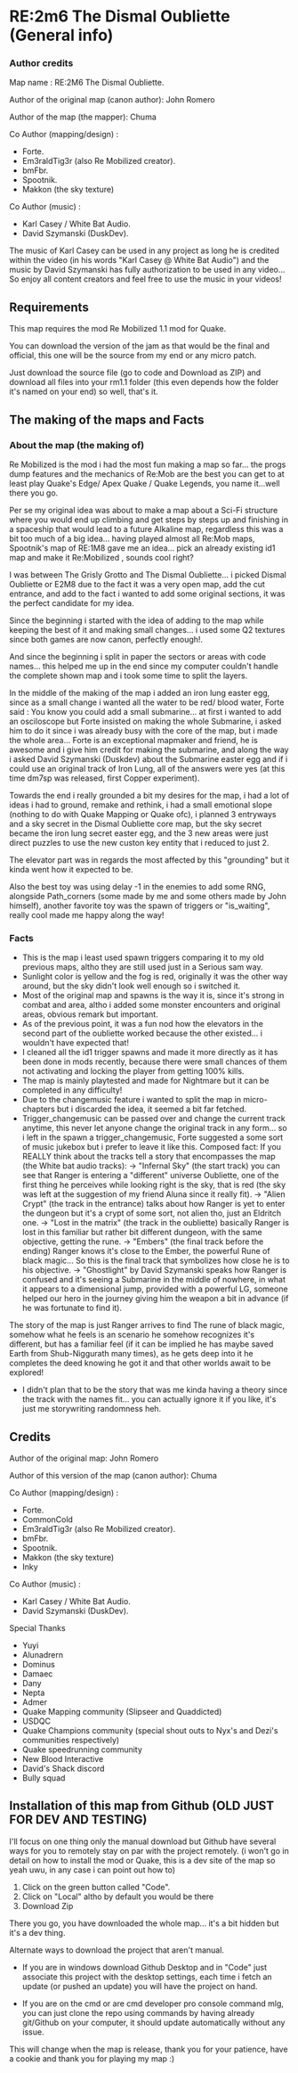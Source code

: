 # RE:2m6 The Dismal Oubliette (General info)

### Author credits

Map name : RE:2M6 The Dismal Oubliette.

Author of the original map (canon author): John Romero

Author of the map (the mapper): Chuma

Co Author (mapping/design) : 
- Forte.
- Em3raldTig3r (also Re Mobilized creator).
- bmFbr.
- Spootnik.
- Makkon (the sky texture)

Co Author (music) :
- Karl Casey / White Bat Audio. 
- David Szymanski (DuskDev).

The music of Karl Casey can be used in any project as long he is credited within the video (in his words "Karl Casey @ White Bat Audio") and the music by David Szymanski has fully authorization to be used in any video... So enjoy all content creators and feel free to use the music in your videos!

 
## Requirements

This map requires the mod Re Mobilized 1.1 mod for Quake.

You can download the version of the jam as that would be the final and official, this one will be the source from my end or any micro patch.

Just download the source file (go to code and Download as ZIP) and download all files into your rm1.1 folder (this even depends how the folder it's named on your end) so well, that's it.
## The making of the maps and Facts

### About the map (the making of)
Re Mobilized is the mod i had the most fun making a map so far... the progs dump features and the mechanics of Re:Mob are the best you can get to at least play Quake's Edge/ Apex Quake / Quake Legends, you name it...well there you go.

Per se my original idea was about to make a map about a Sci-Fi structure where you would end up climbing and get steps by steps up and finishing in a spaceship that would lead to a future Alkaline map, regardless this was a bit too much of a big idea... having played almost all Re:Mob maps, Spootnik's map of RE:1M8 gave me an idea... pick an already existing id1 map and make it Re:Mobilized , sounds cool right?

I was between The Grisly Grotto and The Dismal Oubliette... i picked Dismal Oubliette or E2M8 due to the fact it was a very open map, add the cut entrance, and add to the fact i wanted to add some original sections, it was the perfect candidate for my idea.

Since the beginning i started with the idea of adding to the map while keeping the best of it and making small changes... i used some Q2 textures since both games are now canon, perfectly enough!.

And since the beginning i split in paper the sectors or areas with code names... this helped me up in the end since my computer couldn't handle the complete shown map and i took some time to split the layers.

In the middle of the making of the map i added an iron lung easter egg, since as a small change i wanted all the water to be red/ blood water, Forte said : You know you could add a small submarine... at first i wanted to add an osciloscope but Forte insisted on making the whole Submarine, i asked him to do it since i was already busy with the core of the map, but i made the whole area... Forte is an exceptional mapmaker and friend, he is awesome and i give him credit for making the submarine, and along the way i asked David Szymanski (Duskdev) about the Submarine easter egg and if i could use an original track of Iron Lung, all of the answers were yes (at this time dm7sp was released, first Copper experiment).

Towards the end i really grounded a bit my desires for the map, i had a lot of ideas i had to ground, remake and rethink, i had a small emotional slope (nothing to do with Quake Mapping or Quake ofc), i planned 3 entryways and a sky secret in the Dismal Oubliette core map, but the sky secret became the iron lung secret easter egg, and the 3 new areas were just direct puzzles to use the new custon key entity that i reduced to just 2.

The elevator part was in regards the most affected by this "grounding" but it kinda went how it expected to be.

Also the best toy was using delay -1 in the enemies to add some RNG, alongside Path_corners (some made by me and some others made by John himself), another favorite toy was the spawn of triggers or "is_waiting", really cool made me happy along the way!

### Facts

- This is the map i least used spawn triggers comparing it to my old previous maps, altho they are still used just in a Serious sam way.
- Sunlight color is yellow and the fog is red, originally it was the other way around, but the sky didn't look well enough so i switched it.
- Most of the original map and spawns is the way it is, since it's strong in combat and area, altho i added some monster encounters and original areas, obvious remark but important.
- As of the previous point, it was a fun nod how the elevators in the second part of the oubliette worked because the other existed... i wouldn't have expected that!
- I cleaned all the id1 trigger spawns and made it more directly as it has been done in mods recently, because there were small chances of them not activating and locking the player from getting 100% kills.
- The map is mainly playtested and made for Nightmare but it can be completed in any difficulty!
- Due to the changemusic feature i wanted to split the map in micro-chapters but i discarded the idea, it seemed a bit far fetched.
- Trigger_changemusic can be passed over and change the current track anytime, this never let anyone change the original track in any form... so i left in the spawn a trigger_changemusic, Forte suggested a some sort of music jukebox but i prefer to leave it like this.
Composed fact: If you REALLY think about the tracks tell a story that encompasses the map (the White bat audio tracks): 
-> "Infernal Sky" (the start track) you can see that Ranger is entering a "different" universe Oubliette, one of the first thing he perceives while looking right is the sky, that is red (the sky was left at the suggestion of my friend Aluna since it really fit).
-> "Alien Crypt" (the track in the entrance) talks about how Ranger is yet to enter the dungeon but it's a crypt of some sort, not alien tho, just an Eldritch one.
-> "Lost in the matrix" (the track in the oubliette) basically Ranger is lost in this familiar but rather bit different dungeon, with the same objective, getting the rune.
-> "Embers" (the final track before the ending) Ranger knows it's close to the Ember, the powerful Rune of black magic... So this is the final track that symbolizes how close he is to his objective.
-> "Ghostlight" by David Szymanski speaks how Ranger is confused and it's seeing a Submarine in the middle of nowhere, in what it appears to a dimensional jump, provided with a powerful LG, someone helped our hero in the journey giving him the weapon a bit in advance (if he was fortunate to find it).

The story of the map is just Ranger arrives to find The rune of black magic, somehow what he feels is an scenario he somehow recognizes it's different, but has a familiar feel (if it can be implied he has maybe saved Earth from Shub-Niggurath many times), as he gets deep into it he completes the deed knowing he got it and that other worlds await to be explored!

- I didn't plan that to be the story that was me kinda having a theory since the track with the names fit... you can actually ignore it if you like, it's just me storywriting randomness heh.
  
## Credits 

Author of the original map: John Romero

Author of this version of the map (canon author): Chuma

Co Author (mapping/design) : 
- Forte.
- CommonCold
- Em3raldTig3r (also Re Mobilized creator).
- bmFbr.
- Spootnik.
- Makkon (the sky texture)
- Inky

Co Author (music) :
- Karl Casey / White Bat Audio. 
- David Szymanski (DuskDev).

Special Thanks
- Yuyi
- Alunadrern
- Dominus
- Damaec
- Dany
- Nepta
- Admer
- Quake Mapping community (Slipseer and Quaddicted)
- USDQC
- Quake Champions community (special shout outs to Nyx's and Dezi's communities respectively)
- Quake speedrunning community
- New Blood Interactive
- David's Shack discord
- Bully squad

## Installation of this map from Github (OLD JUST FOR DEV AND TESTING)

I'll focus on one thing only the manual download but Github have several ways for you to remotely stay on par with the project remotely. (i won't go in detail on how to install the mod or Quake, this is a dev site of the map so yeah uwu, in any case i can point out how to)

1. Click on the green button called "Code".
2. Click on "Local" altho by default you would be there
3. Download Zip

There you go, you have downloaded the whole map... it's a bit hidden but it's a dev thing.

Alternate ways to download the project that aren't manual.

- If you are in windows download Github Desktop and in "Code" just associate this project with the desktop settings, each time i fetch an update (or pushed an update) you will have the project on hand.

- If you are on the cmd or are cmd developer pro console command mlg, you can just clone the repo using commands by having already git/Github on your computer, it should update automatically without any issue.

This will change when the map is release, thank you for your patience, have a cookie and thank you for playing my map :)
